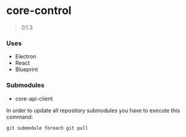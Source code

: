 # core-control
> 0.1.3

### Uses
- Electron
- React
- Blueprint

### Submodules
- core-api-client

In order to update all repository submodules you have to execute this command:

```text
git submodule foreach git pull
```